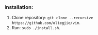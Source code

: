 ### Installation:
1. Clone repository: `git clone --recursive https://github.com/oliegjio/vim`.
2. Run: `sudo ./install.sh`.
